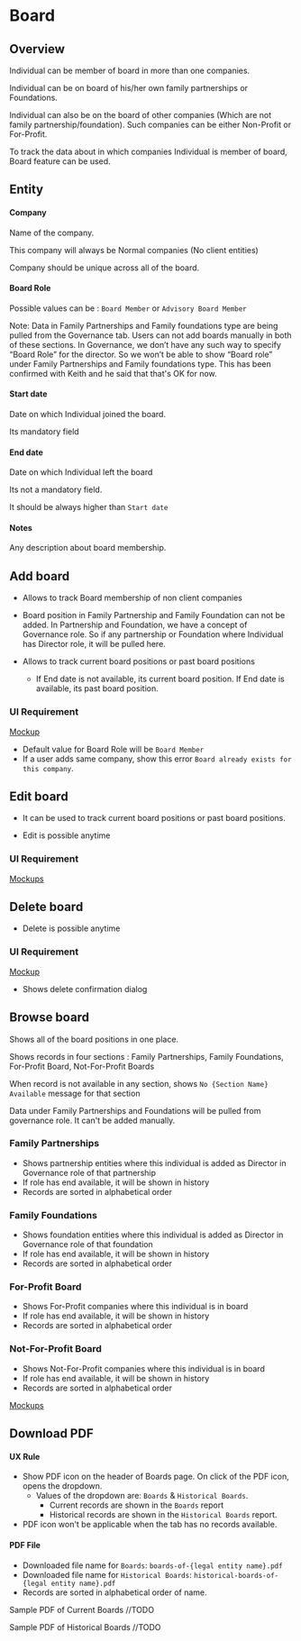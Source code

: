 # Board

## Overview

Individual can be member of board in more than one companies. 

Individual can be on board of his/her own family partnerships or Foundations.

Individual can also be on the board of other companies (Which are not family partnership/foundation). Such companies can be either Non-Profit or For-Profit.

To track the data about in which companies Individual is member of board, Board feature can be used.

## Entity

#### Company 

Name of the company. 

This company will always be Normal companies (No client entities)

Company should be unique across all of the board.

#### Board Role

Possible values can be : `Board Member` or `Advisory Board Member`

Note: Data in Family Partnerships and Family foundations type are being pulled from the Governance tab. Users can not add boards manually in both of these sections. In Governance, we don’t have any such way to specify “Board Role” for the director. So we won’t be able to show “Board role” under  Family Partnerships and Family foundations type. This has been confirmed with Keith and he said that that's OK for now. 

#### Start date

Date on which Individual joined the board.

Its mandatory field

#### End date

Date on which Individual left the board

Its not a mandatory field.

It should be always higher than `Start date` 

#### Notes

Any description about board membership. 



## Add board

- Allows to track Board membership of non client companies
- Board position in Family Partnership and Family Foundation can not be added. In Partnership and Foundation, we have a concept of Governance role. So if any partnership or Foundation where Individual has Director role, it will be pulled here.

- Allows to track current board positions or past board positions
  - If End date is not available, its current board position. If End date is available, its past board position.

### UI Requirement

[Mockup](https://drive.google.com/file/d/1RDCx1QpoQzcg1gDqoah8ixH6I2AEiJZA/view?usp=sharing)

- Default value for Board Role will be `Board Member`
- If a user adds same company, show this error `Board already exists for this company`.

## Edit board

- It can be used to track current board positions or past board positions.

- Edit is possible anytime

### UI Requirement

[Mockups](https://drive.google.com/file/d/1A-PEhZg8e6iBgZFqg92b9yVWhIjmgAGe/view?usp=sharing)

## Delete board

- Delete is possible anytime

### UI Requirement

[Mockup](https://drive.google.com/file/d/1QcLYKjjtbhsKTMgd5r1QcHLzUmBoAQNH/view?usp=sharing)

- Shows delete confirmation dialog

## Browse board

Shows all of the board positions in one place. 

Shows records in four sections : Family Partnerships,  Family Foundations, For-Profit Board, Not-For-Profit Boards

When record is not available in any section, shows `No {Section Name} Available` message for that section

Data under Family Partnerships and Foundations will be pulled from governance role. It can't be added manually.

### Family Partnerships

- Shows partnership entities where this individual is added as Director in Governance role of that partnership
- If role has end available, it will be shown in history
- Records are sorted in alphabetical order

### Family Foundations

- Shows foundation entities where this individual is added as Director in Governance role of that foundation
- If role has end available, it will be shown in history
- Records are sorted in alphabetical order

### For-Profit Board

- Shows For-Profit companies where this individual is in board
- If role has end available, it will be shown in history
- Records are sorted in alphabetical order

### Not-For-Profit Board

- Shows Not-For-Profit companies where this individual is in board
- If role has end available, it will be shown in history
- Records are sorted in alphabetical order

[Mockups](https://drive.google.com/file/d/1Tw20htoLFHVT8DbE2t8YIM7fsec7UtB0/view?usp=sharing)



## Download PDF

#### UX Rule

- Show PDF icon on the header of Boards page. On click of the PDF icon, opens the dropdown.
  - Values of the dropdown are: `Boards` & `Historical Boards`.
    - Current records are shown in the `Boards` report
    - Historical records are shown in the `Historical Boards` report.
- PDF icon won't be applicable when the tab has no records available.

#### PDF File

- Downloaded file name for `Boards`: `boards-of-{legal entity name}.pdf`
- Downloaded file name for `Historical Boards`: `historical-boards-of-{legal entity name}.pdf`
- Records are sorted in alphabetical order of name.

Sample PDF of Current Boards //TODO

Sample PDF of Historical Boards //TODO

